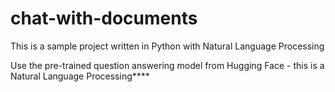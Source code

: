 # chat-with-documents
This is a sample project written in Python with Natural Language Processing

 Use the pre-trained question answering model from Hugging Face - this is a Natural Language Processing****
